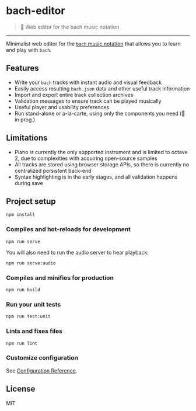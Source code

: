 # bach-editor
> :musical_score: Web editor for the bach music notation
---

Minimalist web editor for the [`bach` music notation](https://github.com/slurmulon/bach) that allows you to learn and play with `bach`.

## Features

 - Write your `bach` tracks with instant audio and visual feedback
 - Easily access resulting `bach.json` data and other useful track information
 - Import and export entire track collection archives
 - Validation messages to ensure track can be played musically
 - Useful player and usability preferences
 - Run stand-alone or a-la-carte, using only the components you need (:construction: in prog.)

## Limitations

 - Piano is currently the only supported instrument and is limited to octave 2, due to complexities with acquiring open-source samples
 - All tracks are stored using browser storage APIs, so there is currently no centralized persistent back-end
 - Syntax highlighting is in the early stages, and all validation happens during save

## Project setup
```
npm install
```

### Compiles and hot-reloads for development
```
npm run serve
```

You will also need to run the audio server to hear playback:

```
npm run serve:audio
```

### Compiles and minifies for production
```
npm run build
```

### Run your unit tests
```
npm run test:unit
```

### Lints and fixes files
```
npm run lint
```

### Customize configuration
See [Configuration Reference](https://cli.vuejs.org/config/).

## License

MIT
